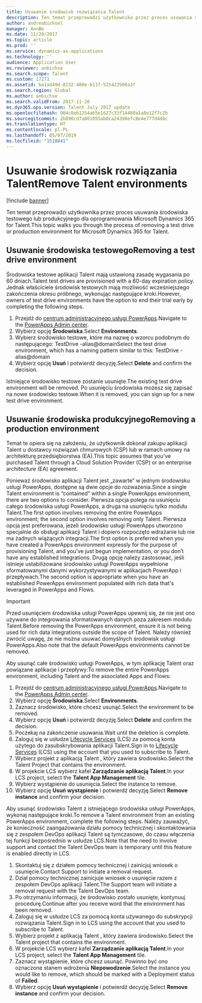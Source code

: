 ```yaml
---
title: Usuwanie środowisk rozwiązania Talent
description: Ten temat przeprowadzi użytkownika przez proces usuwania środowiska testowego lub produkcyjnego dla oprogramowania Microsoft Dynamics 365 for Talent.
author: andreabichsel
manager: AnnBe
ms.date: 11/20/2017
ms.topic: article
ms.prod: ''
ms.service: dynamics-ax-applications
ms.technology: ''
audience: Application User
ms.reviewer: anbichse
ms.search.scope: Talent
ms.custom: 17271
ms.assetid: ba1ad49d-8232-400e-b11f-525423506a3f
ms.search.region: Global
ms.author: anbichse
ms.search.validFrom: 2017-11-20
ms.dyn365.ops.version: Talent July 2017 update
ms.openlocfilehash: 904c8eb1254a65e1627c33f14488a1a8e12f7c2b
ms.sourcegitcommit: 2b890cd7a801055ab0ca24398efc8e4e777d4d8c
ms.translationtype: HT
ms.contentlocale: pl-PL
ms.lasthandoff: 05/07/2019
ms.locfileid: "1518841"
---
```

# <a name="remove-talent-environments"></a><span data-ttu-id="d511a-103">Usuwanie środowisk rozwiązania Talent</span><span class="sxs-lookup"><span data-stu-id="d511a-103">Remove Talent environments</span></span>

[!include [banner](includes/banner.md)]

<span data-ttu-id="d511a-104">Ten temat przeprowadzi użytkownika przez proces usuwania środowiska testowego lub produkcyjnego dla oprogramowania Microsoft Dynamics 365 for Talent.</span><span class="sxs-lookup"><span data-stu-id="d511a-104">This topic walks you through the process of removing a test drive or production environment for Microsoft Dynamics 365 for Talent.</span></span>

## <a name="removing-a-test-drive-environment"></a><span data-ttu-id="d511a-105">Usuwanie środowiska testowego</span><span class="sxs-lookup"><span data-stu-id="d511a-105">Removing a test drive environment</span></span>

<span data-ttu-id="d511a-106">Środowiska testowe aplikacji Talent mają ustawioną zasadę wygasania po 60 dniach.</span><span class="sxs-lookup"><span data-stu-id="d511a-106">Talent test drives are provisioned with a 60-day expiration policy.</span></span> <span data-ttu-id="d511a-107">Jednak właściciele środowisk testowych mają możliwość wcześniejszego zakończenia okresu próbnego, wykonując następujące kroki.</span><span class="sxs-lookup"><span data-stu-id="d511a-107">However, owners of test drive environments have the option to end their trial early by completing the following steps.</span></span> 

1. <span data-ttu-id="d511a-108">Przejdź do [centrum administracyjnego usługi PowerApps](https://admin.businessplatform.microsoft.com/).</span><span class="sxs-lookup"><span data-stu-id="d511a-108">Navigate to the [PowerApps Admin center](https://admin.businessplatform.microsoft.com/).</span></span>
2. <span data-ttu-id="d511a-109">Wybierz opcję **Środowiska**.</span><span class="sxs-lookup"><span data-stu-id="d511a-109">Select **Environments**.</span></span>
3. <span data-ttu-id="d511a-110">Wybierz środowisko testowe, które ma nazwę o wzorcu podobnym do następującego: TestDrive -alias@domain</span><span class="sxs-lookup"><span data-stu-id="d511a-110">Select the test drive environment, which has a naming pattern similar to this: TestDrive - alias@domain</span></span>
4. <span data-ttu-id="d511a-111">Wybierz opcję **Usuń** i potwierdź decyzję.</span><span class="sxs-lookup"><span data-stu-id="d511a-111">Select **Delete** and confirm the decision.</span></span> 

<span data-ttu-id="d511a-112">Istniejące środowisko testowe zostanie usunięte.</span><span class="sxs-lookup"><span data-stu-id="d511a-112">The existing test drive environment will be removed.</span></span> <span data-ttu-id="d511a-113">Po usunięciu środowiska możesz się zapisać na nowe środowisko testowe.</span><span class="sxs-lookup"><span data-stu-id="d511a-113">When it is removed, you can sign up for a new test drive environment.</span></span> 

## <a name="removing-a-production-environment"></a><span data-ttu-id="d511a-114">Usuwanie środowiska produkcyjnego</span><span class="sxs-lookup"><span data-stu-id="d511a-114">Removing a production environment</span></span>

<span data-ttu-id="d511a-115">Temat te opiera się na założeniu, że użytkownik dokonał zakupu aplikacji Talent u dostawcy rozwiązań chmurowych (CSP) lub w ramach umowy na architekturę przedsiębiorstwa (EA).</span><span class="sxs-lookup"><span data-stu-id="d511a-115">This topic assumes that you've purchased Talent through a Cloud Solution Provider (CSP) or an enterprise architecture (EA) agreement.</span></span> 

<span data-ttu-id="d511a-116">Ponieważ środowisko aplikacji Talent jest „zawarte” w jednym środowisku usługi PowerApps, dostępne są dwie opcje do rozważenia.</span><span class="sxs-lookup"><span data-stu-id="d511a-116">Since a single Talent environment is “contained” within a single PowerApps environment, there are two options to consider.</span></span> <span data-ttu-id="d511a-117">Pierwsza opcja polega na usunięciu całego środowiska usługi PowerApps, a druga na usunięciu tylko modułu Talent.</span><span class="sxs-lookup"><span data-stu-id="d511a-117">The first option involves removing the entire PowerApps environment; the second option involves removing only Talent.</span></span> <span data-ttu-id="d511a-118">Pierwsza opcja jest preferowana, jeżeli środowisko usługi PowerApps utworzono specjalnie do obsługi aplikacji Talent i dopiero rozpoczęto wdrażanie lub nie ma żadnych wiążących integracji.</span><span class="sxs-lookup"><span data-stu-id="d511a-118">The first option is preferred when you have created a PowerApps environment expressly for the purpose of provisioning Talent, and you've just begun implementation, or you don’t have any established integrations.</span></span> <span data-ttu-id="d511a-119">Drugą opcję należy zastosować, jeśli istnieje ustabilizowane środowisko usługi PowerApps wypełnione sformatowanymi danymi wykorzystywanymi w aplikacjach PowerApp i przepływach.</span><span class="sxs-lookup"><span data-stu-id="d511a-119">The second option is appropriate when you have an established PowerApps environment populated with rich data that's leveraged in PowerApps and Flows.</span></span>

> [!Important]
> <span data-ttu-id="d511a-120">Przed usunięciem środowiska usługi PowerApps upewnij się, że nie jest ono używane do integrowania sformatowanych danych poza zakresem modułu Talent.</span><span class="sxs-lookup"><span data-stu-id="d511a-120">Before removing the PowerApps environment, ensure it is not being used for rich data integrations outside the scope of Talent.</span></span> <span data-ttu-id="d511a-121">Należy również zwrócić uwagę, że nie można usuwać domyślnych środowisk usługi PowerApps.</span><span class="sxs-lookup"><span data-stu-id="d511a-121">Also note that the default PowerApps environments cannot be removed.</span></span> 

<span data-ttu-id="d511a-122">Aby usunąć całe środowisko usługi PowerApps, w tym aplikację Talent oraz powiązane aplikacje i przepływy:</span><span class="sxs-lookup"><span data-stu-id="d511a-122">To remove the entire PowerApps environment, including Talent and the associated Apps and Flows:</span></span>

1. <span data-ttu-id="d511a-123">Przejdź do [centrum administracyjnego usługi PowerApps](https://admin.businessplatform.microsoft.com/).</span><span class="sxs-lookup"><span data-stu-id="d511a-123">Navigate to the [PowerApps Admin center](https://admin.businessplatform.microsoft.com/).</span></span>
2. <span data-ttu-id="d511a-124">Wybierz opcję **Środowiska**.</span><span class="sxs-lookup"><span data-stu-id="d511a-124">Select **Environments**.</span></span>
3. <span data-ttu-id="d511a-125">Zaznacz środowisko, które chcesz usunąć.</span><span class="sxs-lookup"><span data-stu-id="d511a-125">Select the environment to be removed.</span></span>
4. <span data-ttu-id="d511a-126">Wybierz opcję **Usuń** i potwierdź decyzję.</span><span class="sxs-lookup"><span data-stu-id="d511a-126">Select **Delete** and confirm the decision.</span></span> 
5. <span data-ttu-id="d511a-127">Poczekaj na zakończenie usuwania.</span><span class="sxs-lookup"><span data-stu-id="d511a-127">Wait until the deletion is complete.</span></span>
6. <span data-ttu-id="d511a-128">Zaloguj się w usłudze [Lifecycle Services](https://lcs.dynamics.com/Logon/Index) (LCS) za pomocą konta użytego do zasubskrybowania aplikacji Talent.</span><span class="sxs-lookup"><span data-stu-id="d511a-128">Sign in to [Lifecycle Services](https://lcs.dynamics.com/Logon/Index) (LCS) using the account that you used to subscribe to Talent.</span></span> 
7. <span data-ttu-id="d511a-129">Wybierz projekt z aplikacją Talent , który zawiera środowisko.</span><span class="sxs-lookup"><span data-stu-id="d511a-129">Select the Talent Project that contains the environment.</span></span> 
8. <span data-ttu-id="d511a-130">W projekcie LCS wybierz kafel **Zarządzanie aplikacją Talent**.</span><span class="sxs-lookup"><span data-stu-id="d511a-130">In your LCS project, select the **Talent App Management** tile.</span></span> 
9. <span data-ttu-id="d511a-131">Wybierz wystąpienie do usunięcia.</span><span class="sxs-lookup"><span data-stu-id="d511a-131">Select the instance to remove.</span></span> 
10. <span data-ttu-id="d511a-132">Wybierz opcję **Usuń wystąpienie** i potwierdź decyzję.</span><span class="sxs-lookup"><span data-stu-id="d511a-132">Select **Remove instance** and confirm your decision.</span></span>  

<span data-ttu-id="d511a-133">Aby usunąć środowisko Talent z istniejącego środowiska usługi PowerApps, wykonaj następujące kroki.</span><span class="sxs-lookup"><span data-stu-id="d511a-133">To remove a Talent environment from an existing PowerApps environment, complete the following steps.</span></span> <span data-ttu-id="d511a-134">Należy zauważyć, że konieczność zaangażowania działu pomocy technicznej i skontaktowania się z zespołem DevOps aplikacji Talent są tymczasowe, do czasu włączenia tej funkcji bezpośrednio w usłudze LCS.</span><span class="sxs-lookup"><span data-stu-id="d511a-134">Note that the need to involve support and contact the Talent DevOps team is temporary until this feature is enabled directly in LCS.</span></span>

1. <span data-ttu-id="d511a-135">Skontaktuj się z działem pomocy technicznej i zainicjuj wniosek o usunięcie.</span><span class="sxs-lookup"><span data-stu-id="d511a-135">Contact Support to initiate a removal request.</span></span>
2. <span data-ttu-id="d511a-136">Dział pomocy technicznej zainicjuje wniosek o usunięcie razem z zespołem DevOps aplikacji Talent.</span><span class="sxs-lookup"><span data-stu-id="d511a-136">The Support team will initiate a removal request with the Talent DevOps team.</span></span> 
3. <span data-ttu-id="d511a-137">Po otrzymaniu informacji, że środowisko zostało usunięte, kontynuuj procedurę.</span><span class="sxs-lookup"><span data-stu-id="d511a-137">Continue after you receive word that the environment has been removed.</span></span>
4.  <span data-ttu-id="d511a-138">Zaloguj się w usłudze LCS za pomocą konta używanego do subskrypcji rozwiązania Talent.</span><span class="sxs-lookup"><span data-stu-id="d511a-138">Sign in to LCS using the account that you used to subscribe to Talent.</span></span> 
5. <span data-ttu-id="d511a-139">Wybierz projekt z aplikacją Talent , który zawiera środowisko.</span><span class="sxs-lookup"><span data-stu-id="d511a-139">Select the Talent project that contains the environment.</span></span> 
6. <span data-ttu-id="d511a-140">W projekcie LCS wybierz kafel **Zarządzanie aplikacją Talent**.</span><span class="sxs-lookup"><span data-stu-id="d511a-140">In your LCS project, select the **Talent App Management** tile.</span></span> 
7. <span data-ttu-id="d511a-141">Zaznacz wystąpienie, które chcesz usunąć. Powinno być ono oznaczone stanem wdrożenia **Niepowodzenie**.</span><span class="sxs-lookup"><span data-stu-id="d511a-141">Select the instance you would like to remove, which should be marked with a Deployment status of **Failed**.</span></span>
8. <span data-ttu-id="d511a-142">Wybierz opcję **Usuń wystąpienie** i potwierdź decyzję.</span><span class="sxs-lookup"><span data-stu-id="d511a-142">Select **Remove instance** and confirm your decision.</span></span> 

